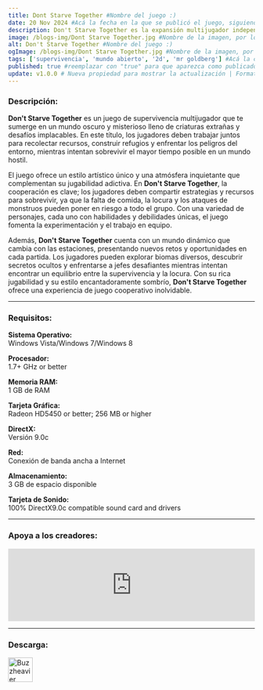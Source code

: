 ```yaml
---
title: Dont Starve Together #Nombre del juego :)
date: 20 Nov 2024 #Acá la fecha en la que se publicó el juego, siguiendo este formato: Dia "30", Mes "Oct", Año "2024" = como debe quedar: 30 Oct 2024
description: Don't Starve Together es la expansión multijugador independiente del juego de supervivencia sin límites Don't Starve. #Acá una mini descripción del juego
image: /blogs-img/Dont Starve Together.jpg #Nombre de la imagen, por lo general es exactamente el mismo nombre que el juego excluyendo lo ":" (Dos puntos)
alt: Don't Starve Together #Nombre del juego :)
ogImage: /blogs-img/Dont Starve Together.jpg #Nombre de la imagen, por lo general es exactamente el mismo nombre que el juego excluyendo lo ":" (Dos puntos)
tags: ['supervivencia', 'mundo abierto', '2d', 'mr goldberg'] #Acá la categoría o categorías del juego, si es más de una se coloca en este formato: ['categoría1', 'categoría2']
published: true #reemplazar con "true" para que aparezca como publicado
update: v1.0.0 # Nueva propiedad para mostrar la actualización | Formato: v1.0.0
---
```


<!--En VSCode seleccionando una palabra, por ejemplo: "Don't Starve Together" y apretando Ctrl+F2 se seleccionan todas las palabras iguales-->

### Descripción:
**Don't Starve Together** es un juego de supervivencia multijugador que te sumerge en un mundo oscuro y misterioso lleno de criaturas extrañas y desafíos implacables. En este título, los jugadores deben trabajar juntos para recolectar recursos, construir refugios y enfrentar los peligros del entorno, mientras intentan sobrevivir el mayor tiempo posible en un mundo hostil.

El juego ofrece un estilo artístico único y una atmósfera inquietante que complementan su jugabilidad adictiva. En **Don't Starve Together**, la cooperación es clave; los jugadores deben compartir estrategias y recursos para sobrevivir, ya que la falta de comida, la locura y los ataques de monstruos pueden poner en riesgo a todo el grupo. Con una variedad de personajes, cada uno con habilidades y debilidades únicas, el juego fomenta la experimentación y el trabajo en equipo.

Además, **Don't Starve Together** cuenta con un mundo dinámico que cambia con las estaciones, presentando nuevos retos y oportunidades en cada partida. Los jugadores pueden explorar biomas diversos, descubrir secretos ocultos y enfrentarse a jefes desafiantes mientras intentan encontrar un equilibrio entre la supervivencia y la locura. Con su rica jugabilidad y su estilo encantadoramente sombrío, **Don't Starve Together** ofrece una experiencia de juego cooperativo inolvidable.

<!--Prompt para Chat-GPT: Hazme una descripción para el juego "Don't Starve Together" y cada que menciones "Don't Starve Together" ponlo en negrita -->

---

### Requisitos:
**Sistema Operativo:**  
Windows Vista/Windows 7/Windows 8

**Procesador:**  
 1.7+ GHz or better

**Memoria RAM:**  
1 GB de RAM

**Tarjeta Gráfica:**  
Radeon HD5450 or better; 256 MB or higher

**DirectX:**  
Versión 9.0c

**Red:**  
Conexión de banda ancha a Internet

**Almacenamiento:**  
3 GB de espacio disponible

**Tarjeta de Sonido:**  
100% DirectX9.0c compatible sound card and drivers

<!--Si falta o sobra un requisito se quita o se agrega manteniendo el mismo formato-->

---

### Apoya a los creadores:
<iframe src="https://store.steampowered.com/widget/322330/" frameborder="0" style="background-color: transparent; width: 100% !important; aspect-ratio: 646 / 190;"></iframe>

<!--Reemplazar los numeros (AppID) del juego (en este caso 2668510) por el numero (AppID) correspondiente con el juego a publicar-->
<!--El AppID se encuentra en la URL del Juego en Steam-->

---

### Descarga:

[<img src="https://gist.github.com/cxmeel/0dbc95191f239b631c3874f4ccf114e2/raw/download.svg" alt="Buzzheavier" height="50" />](https://buzzheavier.com/f/GX3FAytf0AA)

<!-- # se debe reemplazar por el link de descarga-->

<!--NOMBRE-DEL-SERVICIO se debe reemplazar por el servicio donde está subido el juego-->